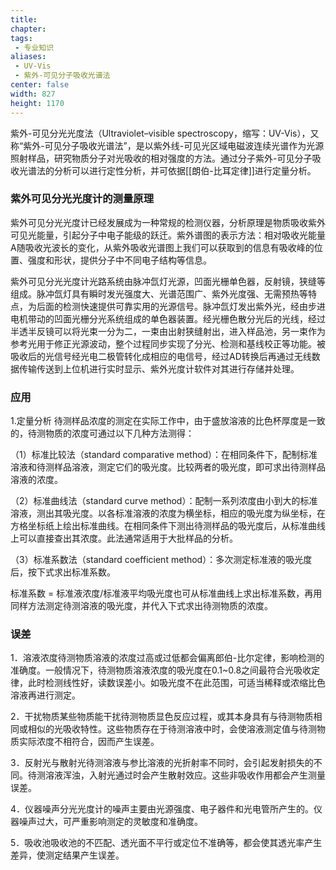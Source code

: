 ```yaml
---
title: 
chapter:
tags: 
 - 专业知识
aliases:
 - UV-Vis
 - 紫外-可见分子吸收光谱法
center: false
width: 827
height: 1170
---
```


紫外-可见分光光度法（Ultraviolet–visible spectroscopy，缩写：UV-Vis），又称“紫外-可见分子吸收光谱法”，是以紫外线-可见光区域电磁波连续光谱作为光源照射样品，研究物质分子对光吸收的相对强度的方法。通过分子紫外-可见分子吸收光谱法的分析可以进行定性分析，并可依据[[朗伯-比耳定律]]进行定量分析。

### 紫外可见分光光度计的测量原理

紫外可见分光光度计已经发展成为一种常规的检测仪器，分析原理是物质吸收紫外可见光能量，引起分子中电子能级的跃迁。紫外谱图的表示方法：相对吸收光能量A随吸收光波长的变化，从紫外吸收光谱图上我们可以获取到的信息有吸收峰的位置、强度和形状，提供分子中不同电子结构等信息。

紫外可见分光光度计光路系统由脉冲氙灯光源，凹面光栅单色器，反射镜，狭缝等组成。脉冲氙灯具有瞬时发光强度大、光谱范围广、紫外光度强、无需预热等特点，为后面的检测快速提供可靠实用的光源信号。脉冲氙灯发出紫外光，经由步进电机带动的凹面光栅分光系统组成的单色器装置。经光栅色散分光后的光线，经过半透半反镜可以将光束一分为二，一束由出射狭缝射出，进入样品池，另一束作为参考光用于修正光源波动，整个过程同步实现了分光、检测和基线校正等功能。被吸收后的光信号经光电二极管转化成相应的电信号，经过AD转换后再通过无线数据传输传送到上位机进行实时显示、紫外光度计软件对其进行存储并处理。

### 应用

1.定量分析 待测样品浓度的测定在实际工作中，由于盛放溶液的比色杯厚度是一致的，待测物质的浓度可通过以下几种方法测得：

（1）标准比较法（standard comparative method）：在相同条件下，配制标准溶液和待测样品溶液，测定它们的吸光度。比较两者的吸光度，即可求出待测样品溶液的浓度。

（2）标准曲线法（standard curve method）：配制一系列浓度由小到大的标准溶液，测出其吸光度。以各标准溶液的浓度为横坐标，相应的吸光度为纵坐标，在方格坐标纸上绘出标准曲线。在相同条件下测出待测样品的吸光度后，从标准曲线上可以直接查出其浓度。此法通常适用于大批样品的分析。

（3）标准系数法（standard coefficient method）：多次测定标准液的吸光度后，按下式求出标准系数。

标准系数 = 标准液浓度/标准液平均吸光度也可从标准曲线上求出标准系数，再用同样方法测定待测溶液的吸光度，并代入下式求出待测物质的浓度。

### 误差

1．溶液浓度待测物质溶液的浓度过高或过低都会偏离郎伯-比尔定律，影响检测的准确度。一般情况下，待测物质溶液浓度的吸光度在0.1~0.8之间最符合光吸收定律，此时检测线性好，读数误差小。如吸光度不在此范围，可适当稀释或浓缩比色溶液再进行测定。

2．干扰物质某些物质能干扰待测物质显色反应过程，或其本身具有与待测物质相同或相似的光吸收特性。这些物质存在于待测溶液中时，会使溶液测定值与待测物质实际浓度不相符合，因而产生误差。

3．反射光与散射光待测溶液与参比溶液的光折射率不同时，会引起发射损失的不同。待测溶液浑浊，入射光通过时会产生散射效应。这些非吸收作用都会产生测量误差。

4．仪器噪声分光光度计的噪声主要由光源强度、电子器件和光电管所产生的。仪器噪声过大，可严重影响测定的灵敏度和准确度。

5．吸收池吸收池的不匹配、透光面不平行或定位不准确等，都会使其透光率产生差异，使测定结果产生误差。

